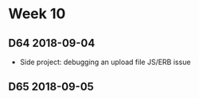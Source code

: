 # Week 10

## D64 2018-09-04

- Side project: debugging an upload file JS/ERB issue

## D65 2018-09-05
